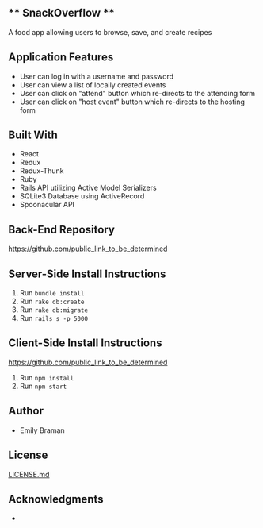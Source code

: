 ## ** SnackOverflow ** ##
A food app allowing users to browse, save, and create recipes


## Application Features
* User can log in with a username and password
* User can view a list of locally created events
* User can click on "attend" button which re-directs to the attending form
* User can click on "host event" button which re-directs to the hosting form

## Built With
* React
* Redux
* Redux-Thunk
* Ruby
* Rails API utilizing Active Model Serializers
* SQLite3 Database using ActiveRecord
* Spoonacular API

## Back-End Repository
https://github.com/public_link_to_be_determined
## Server-Side Install Instructions
1. Run ```bundle install```
2. Run ```rake db:create```
3. Run ```rake db:migrate```
4. Run ```rails s -p 5000```

## Client-Side Install Instructions
https://github.com/public_link_to_be_determined
1. Run ```npm install```
2. Run ```npm start```


## Author
* Emily Braman

## License
[LICENSE.md](LICENSE.md)

## Acknowledgments
* 